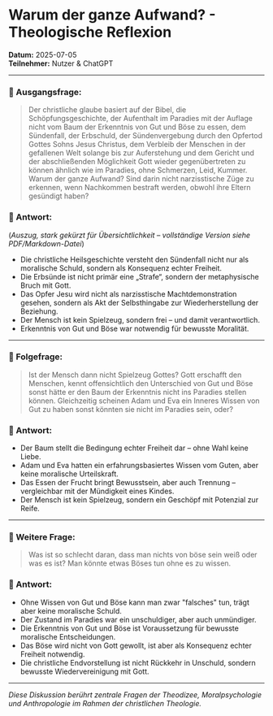 # Warum der ganze Aufwand? - Theologische Reflexion

**Datum:** 2025-07-05  
**Teilnehmer:** Nutzer & ChatGPT

---

### 🧩 Ausgangsfrage:

> Der christliche glaube basiert auf der Bibel, die Schöpfungsgeschichte, der Aufenthalt im Paradies mit der Auflage nicht vom Baum der Erkenntnis von Gut und Böse zu essen, dem Sündenfall, der Erbschuld, der Sündenvergebung durch den Opfertod Gottes Sohns Jesus Christus, dem Verbleib der Menschen in der gefallenen Welt solange bis zur Auferstehung und dem Gericht und der abschließenden Möglichkeit Gott wieder gegenübertreten zu können ähnlich wie im Paradies, ohne Schmerzen, Leid, Kummer. Warum der ganze Aufwand? Sind darin nicht narzisstische Züge zu erkennen, wenn Nachkommen bestraft werden, obwohl ihre Eltern gesündigt haben?

### 💬 Antwort:

(*Auszug, stark gekürzt für Übersichtlichkeit – vollständige Version siehe PDF/Markdown-Datei*)

- Die christliche Heilsgeschichte versteht den Sündenfall nicht nur als moralische Schuld, sondern als Konsequenz echter Freiheit.
- Die Erbsünde ist nicht primär eine „Strafe“, sondern der metaphysische Bruch mit Gott.
- Das Opfer Jesu wird nicht als narzisstische Machtdemonstration gesehen, sondern als Akt der Selbsthingabe zur Wiederherstellung der Beziehung.
- Der Mensch ist kein Spielzeug, sondern frei – und damit verantwortlich.
- Erkenntnis von Gut und Böse war notwendig für bewusste Moralität.

---

### 🧩 Folgefrage:

> Ist der Mensch dann nicht Spielzeug Gottes? Gott erschafft den Menschen, kennt offensichtlich den Unterschied von Gut und Böse sonst hätte er den Baum der Erkenntnis nicht ins Paradies stellen können. Gleichzeitig scheinen Adam und Eva ein Inneres Wissen von Gut zu haben sonst könnten sie nicht im Paradies sein, oder?

### 💬 Antwort:

- Der Baum stellt die Bedingung echter Freiheit dar – ohne Wahl keine Liebe.
- Adam und Eva hatten ein erfahrungsbasiertes Wissen vom Guten, aber keine moralische Urteilskraft.
- Das Essen der Frucht bringt Bewusstsein, aber auch Trennung – vergleichbar mit der Mündigkeit eines Kindes.
- Der Mensch ist kein Spielzeug, sondern ein Geschöpf mit Potenzial zur Reife.

---

### 🧩 Weitere Frage:

> Was ist so schlecht daran, dass man nichts von böse sein weiß oder was es ist? Man könnte etwas Böses tun ohne es zu wissen.

### 💬 Antwort:

- Ohne Wissen von Gut und Böse kann man zwar "falsches" tun, trägt aber keine moralische Schuld.
- Der Zustand im Paradies war ein unschuldiger, aber auch unmündiger.
- Die Erkenntnis von Gut und Böse ist Voraussetzung für bewusste moralische Entscheidungen.
- Das Böse wird nicht von Gott gewollt, ist aber als Konsequenz echter Freiheit notwendig.
- Die christliche Endvorstellung ist nicht Rückkehr in Unschuld, sondern bewusste Wiedervereinigung mit Gott.

---

*Diese Diskussion berührt zentrale Fragen der Theodizee, Moralpsychologie und Anthropologie im Rahmen der christlichen Theologie.*

